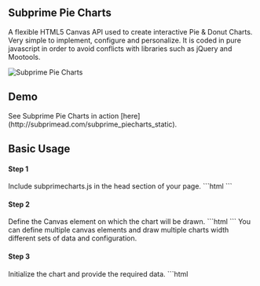 <h2>Subprime Pie Charts</h2>
A flexible HTML5 Canvas API used to create interactive Pie & Donut Charts. Very simple to implement, configure and personalize. It is coded in pure javascript in order to avoid conflicts with libraries such as jQuery and Mootools.

![Subprime Pie Charts](http://imageshack.com/a/img197/6740/6k3q.png)
<h2>Demo</h2>
See Subprime Pie Charts in action [here](http://subprimead.com/subprime_piecharts_static).
<h2>Basic Usage</h2>
<h4>Step 1</h4>
Include subprimecharts.js in the head section of your page.
```html
<!DOCTYPE HTML>
<html>
<head>
	<meta charset="utf-8">
	<title></title>
	<script src="path/to/my/js/folder/subprimecharts.js"></script>
</head>
<body>
</body>
</html>  
```
<h4>Step 2</h4>
Define the Canvas element on which the chart will be drawn.
```html
<!DOCTYPE HTML>
<html>
<head>
	<meta charset="utf-8">
	<title></title>
	<script src="path/to/my/js/folder/subprimecharts.js"></script>
</head>
<body>
	<canvas id="myChart"></canvas>
</body>
</html> 
```
You can define multiple canvas elements and draw multiple charts width different sets of data and configuration.
<h4>Step 3</h4>
Initialize the chart and provide the required data.
```html
<!DOCTYPE HTML>
<html>
<head>
	<meta charset="utf-8">
	<title></title>
	<script src="path/to/my/js/folder/subprimecharts.js"></script>
</head>
<body>
	<canvas id="myChart"></canvas>
	<script>
		var myChart = new canvasPieChart();

		// Initialize the chart(container id,width,height).
		// if null values are passed for the width and/or height the parent element's dimentions will be assigned.
		// ex. myChart.init("myChart",null,null);
		myChart.init("myChart",500,500); 

		// Provide the data to be transfered on the chart
		// value : the actual numeric value of the data entry
		// color : the color of the corresponding pie slice
		// name  : the textual reference to the data entry
		var data = [
				{
					value : 57,
					color : "#50c0e9",
					name  : "iOS"
				},
				{
					value : 43,
					color : "#cb97e5",
					name  : "Android"
				},
				{
					value : 11,
					color : "#a8d324",
					name  : "BlackBerry"
				},
				{
					value : 24,
					color : "#ffa713",
					name  : "Symbian"
				},
				{
					value : 32,
					color : "#f83a3a",
					name  : "Windows OS"
				}
			];
			
		myChart.draw(data); // draw the chart
	</script>
</body>
</html>    
```
<h2>Customising</h2>
<h4>Adding a Legend</h4>
Create a container for the legend.
```html
<div id="myChart-legend"></div>
<canvas id="myChart"></canvas>
```
The reason the Legend is defined in a different container is to provide maximum flexibility. You can put it wherever it feels right. Above the chart, below it, left, right, it's up to you.


Pass the option to the chart
```javascript
var myChart = new canvasPieChart();

myChart.init("myChart",500,500); 

var data = [...]; // data object array as displayed above

var options = [{
                legend :
                [{
                        containerId : "myChart-legend",
                        title       : "Mobile operating Systems",
                        columns     : ["Operating systems","Awesomeness","%"],
                        showTotal   : true,
                        totalText   : " Total :"
                }]
            }];
    
myChart.draw(data,options); // draw the chart!
```
The generated table is not styled by default so that you are able to apply your own unique styling.
<h4>Chart Legend Options</h4>
<table>
        <tr>
                <td><strong>Name</strong></td>
                <td><strong>Type</strong></td>
                <td><strong>Description</strong></td>
                <td><strong>Default</strong></td>
                <td><strong>Required</strong></td>
        </tr>
        <tr>
                <td>containerId</td>
                <td>String</td>
                <td>The id of the element that contains the legend table</td>
                <td> - </td>
                <td>required</td>
        </tr>
        <tr>
                <td>title</td>
                <td>String</td>
                <td>The charts title</td>
                <td> - </td>
                <td>optional</td>
        </tr>
        <tr>
                <td>columns</td>
                <td>Array</td>
                <td>The legend's table column name</td>
                <td> - </td>
                <td>At least one is required</td>
        </tr>
        <tr>
                <td>showTotal</td>
                <td>Boolean</td>
                <td>Whether or not to display the total sum of data values</td>
                <td>true</td>
                <td>optional</td>
        </tr>
        <tr>
                <td>totalText</td>
                <td>String</td>
                <td>The text that describes the sum of data values</td>
                <td>Total : </td>
                <td>depends on showTotal</td>
        </tr>
        
</table>
<h4>Exploding Slices</h4>
You can define which slices will explode by default.
```javascript
var data = [
        {
            value   : 57,
            color   : "#50c0e9",
            name    : "iOS",
            explode : true
        },
        {
            value   : 43,
            color   : "#cb97e5",
            name    : "Android"
        },
        {
            value   : 11,
            color   : "#a8d324",
            explode : true
        }
    ];
```
<h4>Focusing Slices</h4>
You can also define which slices will be focused by default.
```javascript
var data = [
        {
            value   : 57,
            color   : "#50c0e9",
            name    : "iOS",
            focused : true
        },
        {
            value   : 43,
            color   : "#cb97e5",
            name    : "Android"
        },
        {
            value   : 11,
            color   : "#a8d324",
            focused : true
        }
    ];
```
<h4>Pie Chart Preferences</h4>
<table>
        <tr>
                <td><strong>Name</strong></td>
                <td><strong>Type</strong></td>
                <td><strong>Description</strong></td>
                <td><strong>Default</strong></td>
        </tr>
        <tr>
                <td>showSliceInfo</td>
                <td>boolean</td>
                <td>Whether or not to display the data and info of the corresponding slice by default</td>
                <td>false</td>
        </tr>
        <tr>
                <td>showInlinePercentages</td>
                <td>boolean</td>
                <td>Whether or not to display the percentage occupied by each data value inside the dorresponding slice</td>
                <td>true</td>
        </tr>
        <tr>
                <td>inlinePercentagesColor</td>
                <td>HEX String</td>
                <td>The text color of inline percentages</td>
                <td>Black or white, depending on each slice's contrast</td>
        </tr>
        <tr>
                <td>fontFace</td>
                <td>String</td>
                <td>The text's font.</td>
                <td>segoe ui</td>
        </tr>
        <tr>
                <td>fontSize</td>
                <td>Number</td>
                <td>The text's size in pixels.</td>
                <td>16</td>
        </tr>
        <tr>
                <td>strokeColor</td>
                <td>HEX String</td>
                <td>The color of each slice's stroke.</td>
                <td>no stroke is applied</td>
        </tr>
        <tr>
                <td>dataValuesPrefix</td>
                <td>String</td>
                <td>The text prefixing the each value as it is displayed on the chart.</td>
                <td> - </td>
        </tr>
        <tr>
                <td>dataValuesSuffix</td>
                <td>String</td>
                <td>The text that follows each data value as it is displayed on the chart.</td>
                <td> - </td>
        </tr>
        <tr>
                <td>interactivity</td>
                <td>String</td>
                <td>Enable/Disable Legend - Chart interactivity. <br>Values : "enabled","disabled"</td>
                <td>enabled</td>
        </tr>
        <tr>
                <td>donutize</td>
                <td>Boolean</td>
                <td>Creates a donut chart.</td>
                <td>false</td>
        </tr>
        <tr>
                <td>donutHoleRadius</td>
                <td>Number</td>
                <td>The radius of the donut hole relative to the chart's radius (0-1).</td>
                <td>0.5</td>
        </tr> 
</table>
Full Example :
```html
<!DOCTYPE HTML>
<html>
<head>
<meta charset="utf-8">
<title></title>
<script src="path/to/subprimecharts.js"></script>
</head>
<body>
	<div id="canvas-legend"></div>
	<canvas id="canvas"></canvas>               
	<script>
		var chart = new canvasPieChart();
		chart.init("canvas",null,null);
		var data = [
			{
				value : 57,
				color : "#33b5e5",
				name  : "iOS"
			},
			{
				value : 43,
				color : "#c182e0",
				name  : "Android"
			},
			{
				value : 11,
				color : "#92c500",
				name  : "BlackBerry"
			},
			{
				value : 24,
				color : "#ff9909",
				name  : "Symbian"
			   
			},
			{
				value : 32,
				color : "#f83a3a",
				name  : "Windows OS"
			}
		];
		var options = [
				{
					showSliceInfo          : false,
					showInlinePercentages  : true,
					inlinePercentagesColor : "#FFFFFF",
					textColor              : "#555555",
					strokeColor            : "#FFFFFF",
					dataValuesPrefix       : "",
					dataValuesSuffix       : " thumbs-up",
					interactivity          : "enabled",
					donutize               : false,
					donutHoleRadius        : 0.5,
					fontFace               : "segoe ui",
					fontSize               : 16,
					legend                 :[{
							containerId : "canvas-legend",
							title       : "Mobile operating Systems",
							columns     : ["Operating systems","Awesomeness","%"],
							showTotal   : true,
							totalText   : "Total Awesomeness : "
					}]
				}
			];
		chart.draw(data,options);
		
		var chart2 = new canvasPieChart(); 
	</script>
</body>
</html>
```

